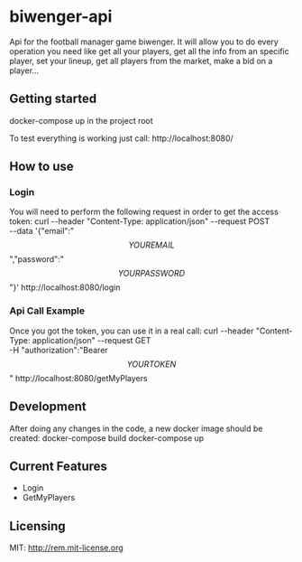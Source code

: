 # biwenger-api
Api for the football manager game biwenger. It will allow you to do every operation 
you need like get all your players, get all the info from an specific player, 
set your lineup, get all players from the market, make a bid on a player...

## Getting started

docker-compose up in the project root

To test everything is working just call: http://localhost:8080/

## How to use

### Login

You will need to perform the following request in order to get the access token:
curl --header "Content-Type: application/json"   --request POST   
--data '{"email":"$$YOUREMAIL$$","password":"$$YOURPASSWORD$$"}' http://localhost:8080/login

### Api Call Example

Once you got the token, you can use it in a real call:
curl --header "Content-Type: application/json" --request GET  
-H "authorization":"Bearer $$YOURTOKEN$$" 
http://localhost:8080/getMyPlayers

## Development

After doing any changes in the code, a new docker image should be created:
docker-compose build
docker-compose up

## Current Features

* Login
* GetMyPlayers

## Licensing
MIT: http://rem.mit-license.org
